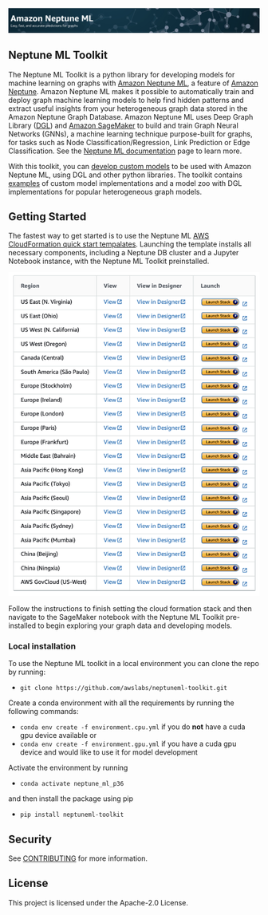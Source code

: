 ![header](images/banner.png)

## Neptune ML Toolkit

The Neptune ML Toolkit is a python library for developing models for machine learning on graphs with [Amazon Neptune ML](https://aws.amazon.com/neptune/machine-learning/), a feature of [Amazon Neptune](https://aws.amazon.com/neptune/).
Amazon Neptune ML makes it possible to automatically train and deploy graph machine learning models to help find hidden patterns and extract useful insights from your heterogeneous graph data stored in the Amazon Neptune Graph Database.
Amazon Neptune ML uses Deep Graph Library ([DGL](https://www.dgl.ai/)) and [Amazon SageMaker](https://aws.amazon.com/sagemaker/) to build and train Graph Neural Networks (GNNs), a machine learning technique purpose-built for graphs, for tasks such as Node Classification/Regression, Link Prediction or Edge Classification.
See the [Neptune ML documentation](https://docs.aws.amazon.com/neptune/latest/userguide/machine-learning.html) page to learn more.


With this toolkit, you can [develop custom models](https://docs.aws.amazon.com/neptune/latest/userguide/machine-learning-custom-models.html) to be used with Amazon Neptune ML, using DGL and other python libraries.
The toolkit contains [examples](./examples) of custom model implementations and a model zoo with DGL implementations for popular heterogeneous graph models.


## Getting Started
The fastest way to get started is to use the Neptune ML [AWS CloudFormation quick start tempalates](https://docs.aws.amazon.com/neptune/latest/userguide/machine-learning.html#machine-learning-quick-start).
Launching the template installs all necessary components, including a Neptune DB cluster and a Jupyter Notebook instance, with the Neptune ML Toolkit preinstalled.

[![Templates launch](./images/templates.png)](https://docs.aws.amazon.com/neptune/latest/userguide/machine-learning.html#machine-learning-quick-start)

Follow the instructions to finish setting the cloud formation stack and then navigate to the SageMaker notebook with the Neptune ML Toolkit pre-installed to begin exploring your graph data and developing models.

### Local installation
To use the Neptune ML toolkit in a local environment you can clone the repo by running:

* `git clone https://github.com/awslabs/neptuneml-toolkit.git`

Create a conda environment with all the requirements by running the following commands:

* `conda env create -f environment.cpu.yml` if you do **not** have a cuda gpu device available
or
* `conda env create -f environment.gpu.yml` if you have a cuda gpu device and would like to use it for model development

Activate the environment by running

* `conda activate neptune_ml_p36`

and then install the package using pip

* `pip install neptuneml-toolkit`


## Security

See [CONTRIBUTING](CONTRIBUTING.md#security-issue-notifications) for more information.

## License

This project is licensed under the Apache-2.0 License.

